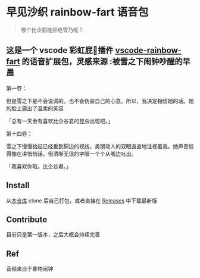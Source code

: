 # 早见沙织 rainbow-fart 语音包

> 哪个比企鹅能拒绝雪乃呢？

这是一个 vscode 彩虹屁🌈插件 [vscode-rainbow-fart](https://github.com/SaekiRaku/vscode-rainbow-fart) 的语音扩展包，灵感来源 :被雪之下闹钟吵醒的早晨
------------------------------------------------------------------------------------------
第一卷：


但是雪之下是不会说谎的。也不会伪装自己的心意。所以，我决定相信她的话。她的脸上露出了温柔的笑容

「总有一天会有喜欢比企谷君的昆虫出现吧。」

第十四卷：


雪之下慢慢抬起已经垂到脚边的视线，美丽动人的双眼直直地注视着我。她声音低得像在讲悄悄话，但清晰无误的字眼一个个从嘴边吐出。

「我喜欢你哦。比企谷君。」




## Install

从[本仓库](https://github.com/ydPro-G/yk) clone 后自己打包，或者直接在 [Releases](https://github.com/ydPro-G/yk/releases/tag/yk) 中下载最新版

## Contribute

目前只是第一版本，之后大概会持续完善

## Ref

音频来自于春物闹钟
